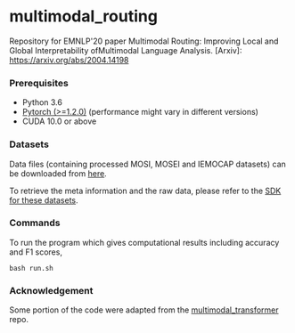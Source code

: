 # multimodal_routing
Repository for EMNLP'20 paper Multimodal Routing: Improving Local and Global Interpretability ofMultimodal Language Analysis.
[Arxiv]: https://arxiv.org/abs/2004.14198

### Prerequisites
- Python 3.6
- [Pytorch (>=1.2.0)](https://pytorch.org/) (performance might vary in different versions)
- CUDA 10.0 or above

### Datasets

Data files (containing processed MOSI, MOSEI and IEMOCAP datasets) can be downloaded from [here](https://www.dropbox.com/sh/hyzpgx1hp9nj37s/AAB7FhBqJOFDw2hEyvv2ZXHxa?dl=0).

To retrieve the meta information and the raw data, please refer to the [SDK for these datasets](https://github.com/A2Zadeh/CMU-MultimodalSDK).

### Commands
To run the program which gives computational results including accuracy and F1 scores, 

```bash run.sh```

<!--- Analysis of interpretability in jupyter notebooks will come soon. --->

### Acknowledgement
Some portion of the code were adapted from the [multimodal_transformer](https://github.com/yaohungt/Multimodal-Transformer) repo.

